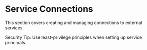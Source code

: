 # Service Connections

This section covers creating and managing connections to external services.

Security Tip:
Use least-privilege principles when setting up service principals.
